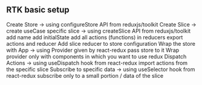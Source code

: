 ## RTK basic setup

Create Store -> using configureStore API from reduxjs/toolkit
Create Slice -> create useCase specific slice -> using createSlice API from reduxjs/toolkit
    add name
    add initialState
    add all actions (functions) in reducers
    export actions and reducer
Add slice reducer to store configuration
Wrap the store with App -> using Provider given by react-redux
    pass store to it
    Wrap provider only with components in which you want to use redux
Dispatch Actions -> using useDispatch hook from react-redux
    import actions from the specific slice
Subscribe to specific data -> using useSelector hook from react-redux
    subscribe only to a small portion / data of the slice